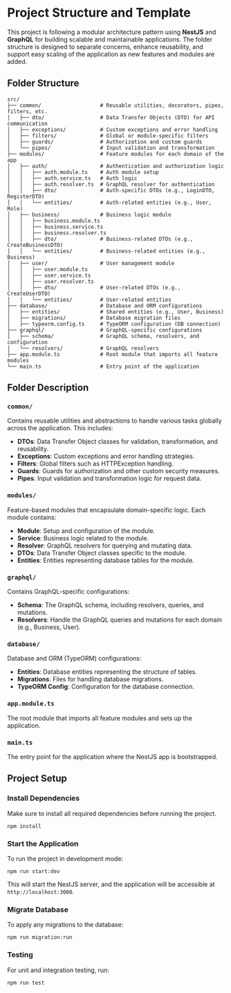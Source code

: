 # Project Structure and Template

This project is following a modular architecture pattern using **NestJS** and **GraphQL** for building scalable and maintainable applications. The folder structure is designed to separate concerns, enhance reusability, and support easy scaling of the application as new features and modules are added.

## Folder Structure

```
src/
├── common/                   # Reusable utilities, decorators, pipes, filters, etc.
│   ├── dto/                  # Data Transfer Objects (DTO) for API communication
│   ├── exceptions/           # Custom exceptions and error handling
│   ├── filters/              # Global or module-specific filters
│   ├── guards/               # Authorization and custom guards
│   └── pipes/                # Input validation and transformation
├── modules/                  # Feature modules for each domain of the app
│   ├── auth/                 # Authentication and authorization logic
│   │   ├── auth.module.ts    # Auth module setup
│   │   ├── auth.service.ts   # Auth logic
│   │   ├── auth.resolver.ts  # GraphQL resolver for authentication
│   │   ├── dto/              # Auth-specific DTOs (e.g., LoginDTO, RegisterDTO)
│   │   └── entities/         # Auth-related entities (e.g., User, Role)
│   ├── business/             # Business logic module
│   │   ├── business.module.ts
│   │   ├── business.service.ts
│   │   ├── business.resolver.ts
│   │   ├── dto/              # Business-related DTOs (e.g., CreateBusinessDTO)
│   │   └── entities/         # Business-related entities (e.g., Business)
│   ├── user/                 # User management module
│   │   ├── user.module.ts
│   │   ├── user.service.ts
│   │   ├── user.resolver.ts
│   │   ├── dto/              # User-related DTOs (e.g., CreateUserDTO)
│   │   └── entities/         # User-related entities
├── database/                 # Database and ORM configurations
│   ├── entities/             # Shared entities (e.g., User, Business)
│   ├── migrations/           # Database migration files
│   ├── typeorm.config.ts     # TypeORM configuration (DB connection)
├── graphql/                  # GraphQL-specific configurations
│   ├── schema/               # GraphQL schema, resolvers, and configuration
│   └── resolvers/            # GraphQL resolvers
├── app.module.ts             # Root module that imports all feature modules
└── main.ts                   # Entry point of the application
```

## Folder Description

### `common/`
Contains reusable utilities and abstractions to handle various tasks globally across the application. This includes:
- **DTOs**: Data Transfer Object classes for validation, transformation, and reusability.
- **Exceptions**: Custom exceptions and error handling strategies.
- **Filters**: Global filters such as HTTPException handling.
- **Guards**: Guards for authorization and other custom security measures.
- **Pipes**: Input validation and transformation logic for request data.

### `modules/`
Feature-based modules that encapsulate domain-specific logic. Each module contains:
- **Module**: Setup and configuration of the module.
- **Service**: Business logic related to the module.
- **Resolver**: GraphQL resolvers for querying and mutating data.
- **DTOs**: Data Transfer Object classes specific to the module.
- **Entities**: Entities representing database tables for the module.

### `graphql/`
Contains GraphQL-specific configurations:
- **Schema**: The GraphQL schema, including resolvers, queries, and mutations.
- **Resolvers**: Handle the GraphQL queries and mutations for each domain (e.g., Business, User).

### `database/`
Database and ORM (TypeORM) configurations:
- **Entities**: Database entities representing the structure of tables.
- **Migrations**: Files for handling database migrations.
- **TypeORM Config**: Configuration for the database connection.

### `app.module.ts`
The root module that imports all feature modules and sets up the application.

### `main.ts`
The entry point for the application where the NestJS app is bootstrapped.

## Project Setup

### Install Dependencies
Make sure to install all required dependencies before running the project.

```
npm install
```

### Start the Application
To run the project in development mode:

```
npm run start:dev
```

This will start the NestJS server, and the application will be accessible at `http://localhost:3000`.

### Migrate Database
To apply any migrations to the database:

```
npm run migration:run
```

### Testing
For unit and integration testing, run:

```
npm run test
```